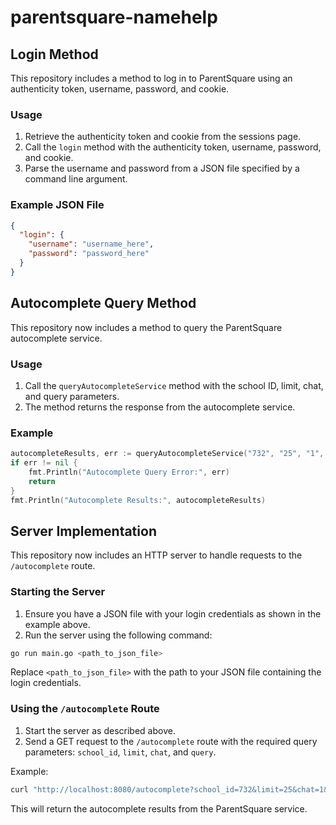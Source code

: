 # parentsquare-namehelp

## Login Method

This repository includes a method to log in to ParentSquare using an authenticity token, username, password, and cookie.

### Usage

1. Retrieve the authenticity token and cookie from the sessions page.
2. Call the `login` method with the authenticity token, username, password, and cookie.
3. Parse the username and password from a JSON file specified by a command line argument.

### Example JSON File

```json
{
  "login": {
    "username": "username_here",
    "password": "password_here"
  }
}
```

## Autocomplete Query Method

This repository now includes a method to query the ParentSquare autocomplete service.

### Usage

1. Call the `queryAutocompleteService` method with the school ID, limit, chat, and query parameters.
2. The method returns the response from the autocomplete service.

### Example

```go
autocompleteResults, err := queryAutocompleteService("732", "25", "1", "cha", psCookies)
if err != nil {
    fmt.Println("Autocomplete Query Error:", err)
    return
}
fmt.Println("Autocomplete Results:", autocompleteResults)
```

## Server Implementation

This repository now includes an HTTP server to handle requests to the `/autocomplete` route.

### Starting the Server

1. Ensure you have a JSON file with your login credentials as shown in the example above.
2. Run the server using the following command:

```sh
go run main.go <path_to_json_file>
```

Replace `<path_to_json_file>` with the path to your JSON file containing the login credentials.

### Using the `/autocomplete` Route

1. Start the server as described above.
2. Send a GET request to the `/autocomplete` route with the required query parameters: `school_id`, `limit`, `chat`, and `query`.

Example:

```sh
curl "http://localhost:8080/autocomplete?school_id=732&limit=25&chat=1&query=cha"
```

This will return the autocomplete results from the ParentSquare service.
